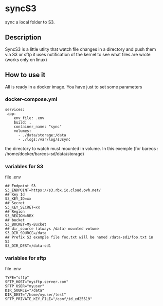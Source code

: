 # syncS3
sync a local folder to S3. 

## Description 
SyncS3 is a little utlity that watch file changes in a directory and push them via S3 or sftp
it uses notification of the kernel to see what files are wrote (works only on linux)

## How to use it 
All is ready in a docker image. You have just to set some parameters 

### docker-compose.yml 
```
services: 
 app:
    env_file: .env
    build: .
    container_name: "sync"
    volumes:
      - ./data/storage:/data
      - ./logs:/var/log/s3sync
```
the directory to watch must mounted in volume. In this exemple (for bareos : /home/docker/bareos-sd/data/storage)

### variables for S3
file .env
```
## Endpoint S3 
S3_ENDPOINT=https://s3.rbx.io.cloud.ovh.net/
## Key Id
S3_KEY_ID=xx
## Secret
S3_KEY_SECRET=xx
## Region
S3_REGION=RBX
## bucket
S3_BUCKET=My-Bucket
## dir_source (always /data) mounted volume
S3_DIR_SOURCE=/data 
## Prefix S3 exemple file foo.txt will be named /data-sd1/foo.txt in S3
S3_DIR_DEST=/data-sd1 
```

### variables for sftp
file .env
```
TYPE="sftp"
SFTP_HOST="mysftp.server.com"
SFTP_USER="myuser"
DIR_SOURCE="/data"
DIR_DEST="/home/myuser/test"
SFTP_PRIVATE_KEY_FILE="/conf/id_ed25519"
```
